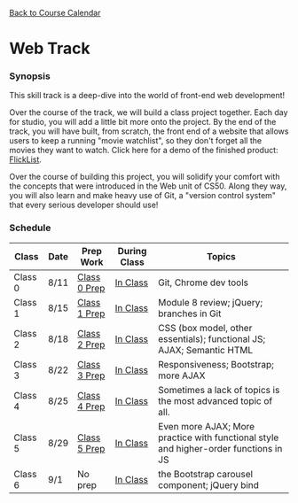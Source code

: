 [Back to Course Calendar](../..)

# Web Track

### Synopsis

This skill track is a deep-dive into the world of front-end web development!

Over the course of the track, we will build a class project together. Each day for studio, you will add a little bit more onto the project. By the end of the track, you will have built, from scratch, the front end of a website that allows users to keep a running "movie watchlist", so they don't forget all the movies they want to watch. Click here for a demo of the finished product: <a href="http://education.launchcode.org/flicklist" target="_blank"/>FlickList</a>.

Over the course of building this project, you will solidify your comfort with the concepts that were introduced in the Web unit of CS50. Along they way, you will also learn and make heavy use of Git, a "version control system" that every serious developer should use!

### Schedule

Class | Date | Prep Work | During Class | Topics
|------|----|----------|--------------|-------|
Class 0 | 8/11 | [Class 0 Prep](./materials/class0-prep) | [In Class](./materials/class0) | Git, Chrome dev tools | 
Class 1 | 8/15 | [Class 1 Prep](./materials/class1-prep) | [In Class](./materials/class1) | Module 8 review; jQuery; branches in Git | 
Class 2 | 8/18 | [Class 2 Prep](./materials/class2-prep) | [In Class](./materials.class2) | CSS (box model, other essentials); functional JS; AJAX; Semantic HTML |
Class 3 | 8/22 | [Class 3 Prep](./materials/class3-prep) | [In Class](./materials/class3) | Responsiveness; Bootstrap; more AJAX | 
Class 4 | 8/25 | [Class 4 Prep](./materials/class4-prep) | [In Class](./materials/class4) | Sometimes a lack of topics is the most advanced topic of all. |
Class 5 | 8/29 | [Class 5 Prep](./materials/class5-prep) | [In Class](./materials/class5) | Even more AJAX; More practice with functional style and higher-order functions in JS   | 
Class 6 | 9/1 | No prep | [In Class](./materials/class6) | the Bootstrap carousel component; jQuery bind |


